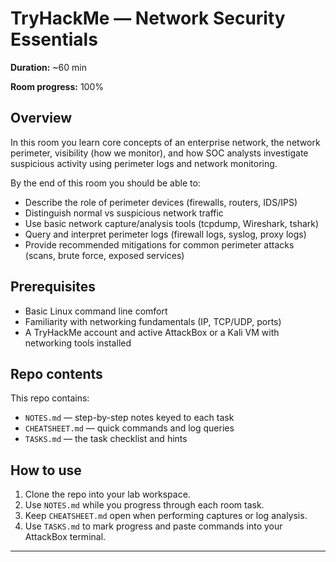 
# TryHackMe — Network Security Essentials

**Duration:** ~60 min

**Room progress:** 100%

## Overview
In this room you learn core concepts of an enterprise network, the network perimeter, visibility (how we monitor), and how SOC analysts investigate suspicious activity using perimeter logs and network monitoring.

By the end of this room you should be able to:
- Describe the role of perimeter devices (firewalls, routers, IDS/IPS)
- Distinguish normal vs suspicious network traffic
- Use basic network capture/analysis tools (tcpdump, Wireshark, tshark)
- Query and interpret perimeter logs (firewall logs, syslog, proxy logs)
- Provide recommended mitigations for common perimeter attacks (scans, brute force, exposed services)

## Prerequisites
- Basic Linux command line comfort
- Familiarity with networking fundamentals (IP, TCP/UDP, ports)
- A TryHackMe account and active AttackBox or a Kali VM with networking tools installed

## Repo contents
This repo contains:
- `NOTES.md` — step-by-step notes keyed to each task
- `CHEATSHEET.md` — quick commands and log queries
- `TASKS.md` — the task checklist and hints

## How to use
1. Clone the repo into your lab workspace.
2. Use `NOTES.md` while you progress through each room task.
3. Keep `CHEATSHEET.md` open when performing captures or log analysis.
4. Use `TASKS.md` to mark progress and paste commands into your AttackBox terminal.

---

